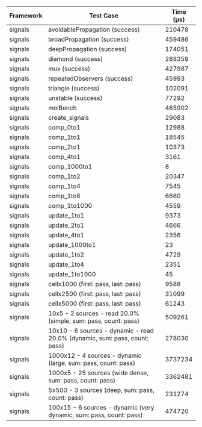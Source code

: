 | Framework | Test Case | Time (μs) |
| --- | --- | --- |
| signals | avoidablePropagation (success) | 210478 |
| signals | broadPropagation (success) | 459486 |
| signals | deepPropagation (success) | 174051 |
| signals | diamond (success) | 288359 |
| signals | mux (success) | 427987 |
| signals | repeatedObservers (success) | 45993 |
| signals | triangle (success) | 102091 |
| signals | unstable (success) | 77292 |
| signals | molBench | 485902 |
| signals | create_signals | 29083 |
| signals | comp_0to1 | 12988 |
| signals | comp_1to1 | 18545 |
| signals | comp_2to1 | 10373 |
| signals | comp_4to1 | 3161 |
| signals | comp_1000to1 | 8 |
| signals | comp_1to2 | 20347 |
| signals | comp_1to4 | 7545 |
| signals | comp_1to8 | 6660 |
| signals | comp_1to1000 | 4559 |
| signals | update_1to1 | 9373 |
| signals | update_2to1 | 4666 |
| signals | update_4to1 | 2356 |
| signals | update_1000to1 | 23 |
| signals | update_1to2 | 4729 |
| signals | update_1to4 | 2351 |
| signals | update_1to1000 | 45 |
| signals | cellx1000 (first: pass, last: pass) | 9588 |
| signals | cellx2500 (first: pass, last: pass) | 31099 |
| signals | cellx5000 (first: pass, last: pass) | 61243 |
| signals | 10x5 - 2 sources - read 20.0% (simple, sum: pass, count: pass) | 509261 |
| signals | 10x10 - 6 sources - dynamic - read 20.0% (dynamic, sum: pass, count: pass) | 278030 |
| signals | 1000x12 - 4 sources - dynamic (large, sum: pass, count: pass) | 3737234 |
| signals | 1000x5 - 25 sources (wide dense, sum: pass, count: pass) | 3362481 |
| signals | 5x500 - 3 sources (deep, sum: pass, count: pass) | 231274 |
| signals | 100x15 - 6 sources - dynamic (very dynamic, sum: pass, count: pass) | 474720 |
